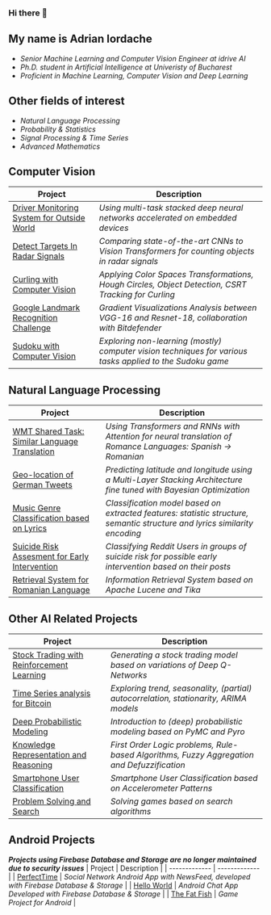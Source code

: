 ### Hi there 👋

## My name is Adrian Iordache 

 - *Senior Machine Learning and Computer Vision Engineer at idrive AI*
 - *Ph.D. student in Artificial Intelligence at Univeristy of Bucharest*
 - *Proficient in Machine Learning, Computer Vision and Deep Learning*

## Other fields of interest
 - *Natural Language Processing*
 - *Probability & Statistics*
 - *Signal Processing & Time Series*
 - *Advanced Mathematics*
  
## Computer Vision
| Project  | Description |
| ------------- | ------------- |
| [Driver Monitoring System for Outside World](https://github.com/AdrianIordache/Dissertation-Thesis)  | *Using multi-task stacked deep neural networks accelerated on embedded devices*  |
| [Detect Targets In Radar Signals](https://github.com/AdrianIordache/Detect-Targets-In-Radar-Signals)  | *Comparing state-of-the-art CNNs to Vision Transformers for counting objects in radar signals*   |
| [Curling with Computer Vision](https://github.com/AdrianIordache/Curling-with-Computer-Vision)  | *Applying Color Spaces Transformations, Hough Circles, Object Detection, CSRT Tracking for Curling* |
| [Google Landmark Recognition Challenge](https://github.com/AdrianIordache/DeepLearning-In-Pytorch)  | *Gradient Visualizations Analysis between VGG-16 and Resnet-18, collaboration with Bitdefender* |
| [Sudoku with Computer Vision](https://github.com/AdrianIordache/Sudoku-with-Computer-Vision)  | *Exploring non-learning (mostly) computer vision techniques for various tasks applied to the Sudoku game* |

## Natural Language Processing
| Project  | Description |
| ------------- | ------------- |
| [WMT Shared Task: Similar Language Translation](https://github.com/AdrianIordache/WMT-Shared-Task-Similar-Language-Translation)  | *Using Transformers and  RNNs with Attention for neural translation of Romance Languages: Spanish → Romanian*  |
| [Geo-location of German Tweets](https://github.com/AdrianIordache/Geo-locationOfGermanTweets)  | *Predicting latitude and longitude using a Multi-Layer Stacking Architecture fine tuned with Bayesian Optimization*   |
| [Music Genre Classification based on Lyrics](https://github.com/AdrianIordache/Music-Genre-Classification-based-on-Lyrics)  | *Classification model based on extracted features: statistic structure, semantic structure and lyrics similarity encoding* |
| [Suicide Risk Assesment for Early Intervention](https://github.com/AdrianIordache/Suicide-Risk-Assesment-for-Early-Intervention)  | *Classifying Reddit Users in groups of suicide risk for possible early intervention based on their posts* |
| [Retrieval System for Romanian Language](https://github.com/AdrianIordache/Retrieval-System-Romanian-Language)  | *Information Retrieval System based on Apache Lucene and Tika* |

## Other AI Related Projects
| Project  | Description |
| ------------- | ------------- |
| [Stock Trading with Reinforcement Learning](https://github.com/AdrianIordache/Reinforcement-Learning-in-Finance)  | *Generating a stock trading model based on variations of Deep Q-Networks*  |
| [Time Series analysis for Bitcoin](https://github.com/AdrianIordache/Statistics-for-Data-Science)  | *Exploring trend, seasonality, (partial) autocorrelation, stationarity, ARIMA models*   |
| [Deep Probabilistic Modeling](https://github.com/AdrianIordache/Probabilistic-Programming)  | *Introduction to (deep) probabilistic modeling based on PyMC and Pyro* |
| [Knowledge Representation and Reasoning](https://github.com/AdrianIordache/Knowledge-Representation-and-Reasoning)  | *First Order Logic problems, Rule-based Algorithms, Fuzzy Aggregation and Defuzzification* |
| [Smartphone User Classification](https://github.com/AdrianIordache/SmartphoneUserClassification)  | *Smartphone User Classification based on Accelerometer Patterns* |
| [Problem Solving and Search](https://github.com/AdrianIordache/Problem-Solving-and-Search)  | *Solving games based on search algorithms* |

## Android Projects
***Projects using Firebase Database and Storage are no longer maintained due to security issues***
| Project  | Description |
| ------------- | ------------- |
| [PerfectTime](https://github.com/AdrianIordache/PerfectTime)  | *Social Network Android App with NewsFeed, developed with Firebase Database & Storage*  |
| [Hello World](https://github.com/AdrianIordache/HelloWorld)  | *Android Chat App Developed with Firebase Database & Storage* |
| [The Fat Fish](https://github.com/AdrianIordache/TheFatFish)  | *Game Project for Android*   |


<!--
**AdrianIordache/AdrianIordache** is a ✨ _special_ ✨ repository because its `README.md` (this file) appears on your GitHub profile.

Here are some ideas to get you started:

- 🔭 I’m currently working on ...
- 🌱 I’m currently learning ...
- 👯 I’m looking to collaborate on ...
- 🤔 I’m looking for help with ...
- 💬 Ask me about ...
- 📫 How to reach me: ...
- 😄 Pronouns: ...
- ⚡ Fun fact: ...
-->
